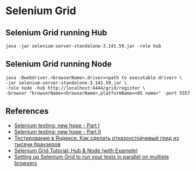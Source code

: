 # Selenium Grid
## Selenium Grid running Hub
```shell
java -jar selenium-server-standalone-3.141.59.jar -role hub
```
## Selenium Grid running Node
```shell
java -Dwebdriver.<browserName>.driver=<path to executable driver> \
-jar selenium-server-standalone-3.141.59.jar \
-role node -hub http://localhost:4444/grid/register \
-browser "browserName=<browserName>,platformName=<OS name>" -port 5557
```
## References
* [Selenium testing: new hope - Part I](https://hackernoon.com/selenium-testing-a-new-hope-7fa87a501ee9#.wn7h2t50g)
* [Selenium testing: new hope - Part II](https://hackernoon.com/selenium-testing-a-new-hope-a00649cdb100#.sal3gqw7y)
* [Тестирование в Яндексе. Как сделать отказоустойчивый грид из тысячи браузеров](https://habr.com/ru/company/yandex/blog/268309/)
* [Selenium Grid Tutorial: Hub & Node (with Example)](https://www.guru99.com/introduction-to-selenium-grid.html)
* [Setting up Selenium Grid to run your tests in parallel on multiple browsers](https://www.codementor.io/@olawalealadeusi896/setting-up-selenium-grid-to-run-your-tests-in-parallel-on-multiple-browsers-kl6vqi83a)
